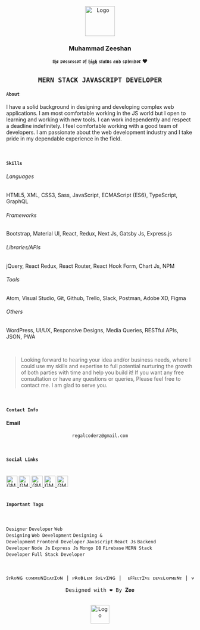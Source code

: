 <div align="center">
    <img src="https://cdn-icons-png.flaticon.com/128/5659/5659422.png" alt="Logo" width="80" height="80">
</div>
  
<div align="center">
 <h3 align="center">Muhammad Zeeshan</h3>
  <p> 𝖙𝖍𝖊 𝖕𝖔𝖘𝖘𝖊𝖘𝖘𝖔𝖗 𝖔𝖋 𝖍𝖎𝖌𝖍 𝖘𝖙𝖆𝖙𝖚𝖘 𝖆𝖓𝖉 𝖘𝖕𝖑𝖊𝖓𝖉𝖔𝖗 ❤️ </p>
</div>


<div align="center"> 
  
 <h2>
   
  `MERN STACK JAVASCRIPT DEVELOPER`
   
  </h2>
  
</div>

<h4>
    
 `About`
    
</h4>
 
I have a solid background in designing and developing complex web applications. I am most comfortable working in the JS world but I open to learning and working with new tools. I can work independently and respect a deadline indefinitely. I feel comfortable working with a good team of developers. I am passionate about the web development industry and I take pride in my dependable experience in the field.

<br />

<h4>
    
 `Skills`
    
</h4>

<p>
<h6>Languages</h6>
<p>HTML5,  XML,  CSS3, Sass, JavaScript, ECMAScript (ES6), TypeScript, GraphQL</p>
</p>

<p>
<h6>Frameworks</h6>
<p>Bootstrap, Material UI, React, Redux, Next Js, Gatsby Js, Express.js</p>
</p>

<p>
<h6>Libraries/APIs</h6>
<p>jQuery, React Redux, React Router, React Hook Form, Chart Js, NPM</p>
</p>

<p>
<h6>Tools</h6>
<p>Atom, Visual Studio, Git, Github, Trello, Slack, Postman, Adobe XD, Figma</p>
</p>

<p>
<h6>Others</h6>
<p>WordPress, UI/UX, Responsive Designs, Media Queries, RESTful APIs, JSON, PWA</p>
</p>

<br />

> Looking forward to hearing your idea and/or business needs, where I could use my skills and expertise to full potential nurturing the growth of both parties with time and help you build it! If you want any free consultation or have any questions or queries, Please feel free to contact me. I am glad to serve you.

<br />

<h4>
    
 `Contact Info`
    
</h4>

<h4>Email</h4> 

<div align="center"> 
  
 ``` 
 regalcoderz@gmail.com
 ```
  
</div>

<br />

<h4>
    
 `Social Links`
    
</h4>

<br />

<div align="left">
 <a href="https://www.facebook.com/RegalCoderz" target="blank">
  <img src="https://cdn-icons-png.flaticon.com/128/733/733547.png" alt="GMAIL" width="30" height="30">  
 </a>
  
 <a href="#" target="blank">
  <img src="https://cdn-icons-png.flaticon.com/128/733/733579.png" alt="GMAIL" width="30" height="30">  
 </a>
  
 <a href="#" target="blank">
  <img src="https://cdn-icons-png.flaticon.com/128/733/733590.png" alt="GMAIL" width="30" height="30"> 
 </a>
    
 <a href="#" target="blank">
  <img src="https://cdn-icons-png.flaticon.com/128/174/174857.png" alt="GMAIL" width="30" height="30">  
 </a>
  
 <a href="#" target="blank">
  <img src="https://cdn-icons-png.flaticon.com/128/733/733548.png" alt="GMAIL" width="30" height="30">  
 </a>

  
</div>

<br />

<h4>
    
 `Important Tags`
    
</h4>

<br />

 <code>Designer</code>
 <code>Developer</code>
 <code>Web Designing</code>
 <code>Web Development</code>
 <code>Designing & Development</code>
 <code>Frontend Developer</code>
 <code>Javascript</code>
 <code>React Js</code>
 <code>Backend Developer</code>
 <code>Node Js</code>
 <code>Express Js</code>
 <code>Mongo DB</code>
 <code>Firebase</code>
 <code>MERN Stack Developer</code>
 <code>Full Stack Developer</code>
 
    
<br />

<pre align="center">ꜱᴛʀᴏɴɢ ᴄᴏᴍᴍᴜɴɪᴄᴀᴛɪᴏɴ | ᴘʀᴏʙʟᴇᴍ ꜱᴏʟᴠɪɴɢ |  ᴇꜰꜰᴇᴄᴛɪᴠᴇ ᴅᴇᴠᴇʟᴏᴘᴍᴇɴᴛ | ᴡɪᴛʜ ᴀ ꜱᴍɪʟᴇ! 

Designed with ❤️ By 𝐙𝐞𝐞
</pre>

<br />

<div align="center">
    <img src="https://cdn-icons-png.flaticon.com/128/758/758878.png" alt="Logo" width="50" height="50">
</div>
